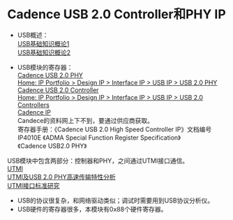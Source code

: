 # Cadence USB 2.0 Controller和PHY IP

* USB概述：  
[USB基础知识概论1](https://blog.csdn.net/mclaren_csdn/article/details/40740879)  
[USB基础知识概论2](https://www.docin.com/p-2067835896.html)  

* USB模块的寄存器：  
[Cadence USB 2.0 PHY](https://www.cadence.com/en_US/home/tools/ip/design-ip/interface-ip/usb/usb2-phy.html)  
[Home: IP Portfolio > Design IP > Interface IP > USB IP > USB 2.0 PHY](https://ip.cadence.com/ipportfolio/ip-portfolio-overview/interface-ip/usb-ip/usb-2-0-phy)  
[Cadence USB 2.0 Controller](https://www.cadence.com/en_US/home/tools/ip/design-ip/interface-ip/usb/usb2-controller.html)  
[Home: IP Portfolio > Design IP > Interface IP > USB IP > USB 2.0 Controllers](https://ip.cadence.com/ipportfolio/ip-portfolio-overview/interface-ip/usb-ip/usb-2-0-controller-family)  
[Cadence IP](https://ip.cadence.com/)  
Candece的资料网上下不到，要通过供应商获取。  
寄存器手册：《Cadence USB 2.0 High Speed Controller IP》文档编号IP4010E 《ADMA Special Function Register Specification》  
《Cadence USB2.0 PHY》  

USB模块中包含两部分：控制器和PHY，之间通过UTMI接口通信。  
[UTMI](https://baike.baidu.com/item/UTMI/2544600)  
[UTMI及USB 2.0 PHY高速传输特性分析](http://blog.sina.com.cn/s/blog_55220bcf01000949.html)  
[UTMI接口标准研究](https://www.docin.com/p-262628919.html)  

* USB的协议很复杂，和网络驱动类似；调试时需要用到USB协议分析仪。  
* USB硬件的寄存器很多，本模块有0x88个硬件寄存器。  


